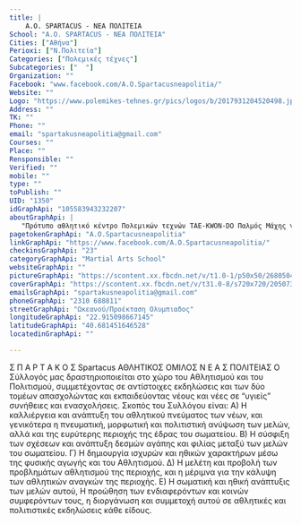 ```yaml
---
title: |
    Α.Ο. SPARTACUS - ΝEA ΠΟΛΙΤΕΙΑ
School: "Α.Ο. SPARTACUS - ΝEA ΠΟΛΙΤΕΙΑ"
Cities: ["Αθήνα"]
Perioxi: ["Ν.Πολιτεία"]
Categories: ["Πολεμικές τέχνες"]
Subcategories: ["  "]
Organization: ""
Facebook: "www.facebook.com/A.O.Spartacusneapolitia/"
Website: ""
Logo: "https://www.polemikes-tehnes.gr/pics/logos/b/2017931204520498.jpg"
Address: ""
TK: ""
Phone: ""
email: "spartakusneapolitia@gmail.com"
Courses: ""
Place: ""
Rensponsible: ""
Verified: ""
mobile: ""
type: ""
toPublish: ""
UID: "1350"
idGraphApi: "105583943232207"
aboutGraphApi: | 
   "Πρότυπο αθλητικό κέντρο Πολεμικών τεχνών TAE-KWON-DO Παλμός Μάχης για Ειρήνη και Ζωή "
pagetokenGraphApi: "A.O.Spartacusneapolitia"
linkGraphApi: "https://www.facebook.com/A.O.Spartacusneapolitia/"
checkinsGraphApi: "23"
categoryGraphApi: "Martial Arts School"
websiteGraphApi: ""
pictureGraphApi: "https://scontent.xx.fbcdn.net/v/t1.0-1/p50x50/26805047_398440487279883_5732716368071956668_n.jpg?oh=ec0b6e2c85cd78e55061deb9789f7be1&amp;oe=5B0AE126"
coverGraphApi: "https://scontent.xx.fbcdn.net/v/t31.0-8/s720x720/20507388_331012854022647_2175620479405738085_o.jpg?oh=2256cbaeef7a6efcfb164299641b6751&amp;oe=5B0C7FE5"
emailsGraphApi: "spartakusneapolitia@gmail.com"
phoneGraphApi: "2310 688811"
streetGraphApi: "Ωκεανού/Προέκταση Ολυμπιαδος"
longitudeGraphApi: "22.915098667145"
latitudeGraphApi: "40.681451646528"
locatedinGraphApi: ""

---
```


Σ Π Α Ρ Τ Α Κ Ο Σ Spartacus ΑΘΛΗΤΙΚΟΣ ΟΜΙΛΟΣ Ν Ε Α Σ ΠΟΛΙΤΕΙΑΣ Ο Σύλλογός μας δραστηριοποιείται στο χώρο του Αθλητισμού και του Πολιτισμού, συμμετέχοντας σε αντίστοιχες εκδηλώσεις και των δύο τομέων απασχολώντας και εκπαιδεύοντας νέους και νέες σε “υγιείς” συνήθειες και ενασχολήσεις. Σκοπός του Συλλόγου είναι: Α) Η καλλιέργεια και ανάπτυξη του αθλητικού πνεύματος των νέων, και γενικότερα η πνευματική, μορφωτική και πολιτιστική ανύψωση των μελών, αλλά και της ευρύτερης περιοχής της έδρας του σωματείου. Β) Η σύσφιξη των σχέσεων και ανάπτυξη δεσμών αγάπης και φιλίας μεταξύ των μελών του σωματείου. Γ) Η δημιουργία ισχυρών και ηθικών χαρακτήρων μέσω της φυσικής αγωγής και του Αθλητισμού. Δ) Η μελέτη και προβολή των προβλημάτων αθλητισμού της περιοχής, και η μέριμνα για την κάλυψη των αθλητικών αναγκών της περιοχής. E) Η σωματική και ηθική ανάπτυξις των μελών αυτού, Η προώθηση των ενδιαφερόντων και κοινών συμφερόντων τους, η διοργάνωση και συμμετοχή αυτού σε αθλητικές και πολιτιστικές εκδηλώσεις κάθε είδους. 

